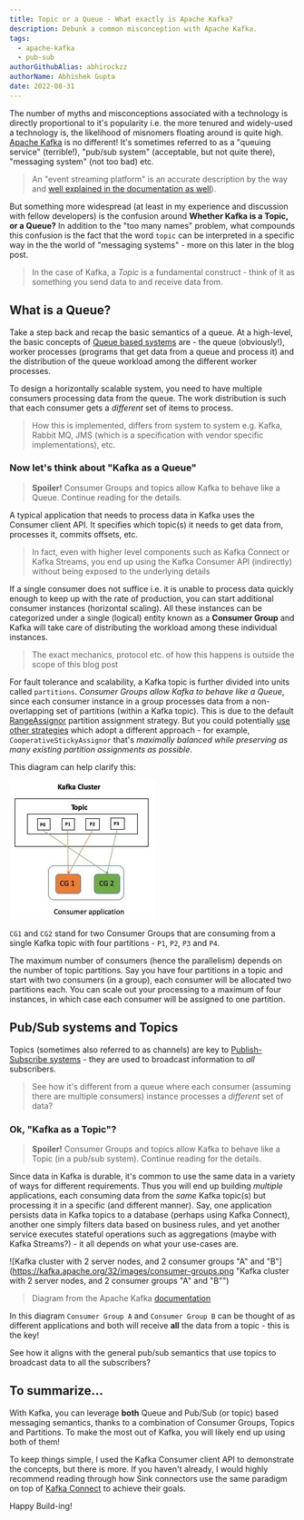 ```yaml
---
title: Topic or a Queue - What exactly is Apache Kafka?
description: Debunk a common misconception with Apache Kafka.
tags:
  - apache-kafka
  - pub-sub
authorGithubAlias: abhirockzz
authorName: Abhishek Gupta
date: 2022-08-31
---
```


The number of myths and misconceptions associated with a technology is directly proportional to it's popularity i.e. the more tenured and widely-used a technology is, the likelihood of misnomers floating around is quite high. [Apache Kafka](https://kafka.apache.org/) is no different! It's sometimes referred to as a "queuing service" (terrible!), "pub/sub system" (acceptable, but not quite there), "messaging system" (not too bad) etc.

> An "event streaming platform" is an accurate description by the way and [well explained in the documentation as well](https://kafka.apache.org/documentation/#intro_platform)).

But something more widespread (at least in my experience and discussion with fellow developers) is the confusion around **Whether Kafka is a Topic, or a Queue?** In addition to the "too many names" problem, what compounds this confusion is the fact that the word `topic` can be interpreted in a specific way in the the world of "messaging systems" - more on this later in the blog post. 

> In the case of Kafka, a *Topic* is a fundamental construct - think of it as something you send data to and receive data from.

## What is a Queue?

Take a step back and recap the basic semantics of a queue.
At a high-level, the basic concepts of [Queue based systems](https://en.wikipedia.org/wiki/Message_queue) are - the queue (obviously!), worker processes (programs that get data from a queue and process it) and the distribution of the queue workload among the different worker processes.

To design a horizontally scalable system, you need to have multiple consumers processing data from the queue. The work distribution is such that each consumer gets a *different* set of items to process.

> How this is implemented, differs from system to system e.g. Kafka, Rabbit MQ, JMS (which is a specification with vendor specific implementations), etc.

### Now let's think about "Kafka as a Queue"

> **Spoiler!** Consumer Groups and topics allow Kafka to behave like a Queue. Continue reading for the details.

A typical application that needs to process data in Kafka uses the Consumer client API. It specifies which topic(s) it needs to get data from, processes it, commits offsets, etc.

> In fact, even with higher level components such as Kafka Connect or Kafka Streams, you end up using the Kafka Consumer API (indirectly) without being exposed to the underlying details

If a single consumer does not suffice i.e. it is unable to process data quickly enough to keep up with the rate of production, you can start additional consumer instances (horizontal scaling). All these instances can be categorized under a single (logical) entity known as a **Consumer Group** and Kafka will take care of distributing the workload among these individual instances. 

> The exact mechanics, protocol etc. of how this happens is outside the scope of this blog post

For fault tolerance and scalability, a Kafka topic is further divided into units called `partitions`. *Consumer Groups allow Kafka to behave like a Queue*, since each consumer instance in a group processes data from a non-overlapping set of partitions (within a Kafka topic). This is due to the default [RangeAssignor](https://kafka.apache.org/32/javadoc/org/apache/kafka/clients/consumer/RangeAssignor.html) partition assignment strategy. But you could potentially [use other strategies](https://kafka.apache.org/documentation/#consumerconfigs_partition.assignment.strategy) which adopt a different approach - for example, `CooperativeStickyAssignor` that's *maximally balanced while preserving as many existing partition assignments as possible*.

This diagram can help clarify this:

![How Consumer Groups process data from different partitions of a Kafka topic](images/kafka-consumers.jpg)

`CG1` and `CG2` stand for two Consumer Groups that are consuming from a single Kafka topic with four partitions - `P1`, `P2`, `P3` and `P4`.

The maximum number of consumers (hence the parallelism) depends on the number of topic partitions. Say you have four partitions in a topic and start with two consumers (in a group), each consumer will be allocated two partitions each. You can scale out your processing to a maximum of four instances, in which case each consumer will be assigned to one partition.

## Pub/Sub systems and Topics

Topics (sometimes also referred to as channels) are key to [Publish-Subscribe systems](https://en.wikipedia.org/wiki/Publish%E2%80%93subscribe_pattern) - they are used to broadcast information to *all* subscribers. 

> See how it's different from a queue where each consumer (assuming there are multiple consumers) instance processes a *different* set of data?

### Ok, "Kafka as a Topic"?

> **Spoiler!** Consumer Groups and topics allow Kafka to behave like a Topic (in a pub/sub system). Continue reading for the details.

Since data in Kafka is durable, it's common to use the same data in a variety of ways for different requirements. Thus you will end up building *multiple* applications, each consuming data from the *same* Kafka topic(s) but processing it in a specific (and different manner). Say, one application persists data in Kafka topics to a database (perhaps using Kafka Connect), another one simply filters data based on business rules, and yet another service executes stateful operations such as aggregations (maybe with Kafka Streams?) - it all depends on what your use-cases are.

![Kafka cluster with 2 server nodes, and 2 consumer groups "A" and "B"](https://kafka.apache.org/32/images/consumer-groups.png "Kafka cluster with 2 server nodes, and 2 consumer groups "A" and "B"")

> Diagram from the Apache Kafka [documentation](https://kafka.apache.org)

In this diagram `Consumer Group A` and `Consumer Group B` can be thought of as different applications and both will receive **all** the data from a topic - this is the key!

See how it aligns with the general pub/sub semantics that use topics to broadcast data to all the subscribers?

## To summarize...

With Kafka, you can leverage **both** Queue and Pub/Sub (or topic) based messaging semantics, thanks to a combination of Consumer Groups, Topics and Partitions.  To make the most out of Kafka, you will likely end up using both of them!

To keep things simple, I used the Kafka Consumer client API to demonstrate the concepts, but there is more. If you haven't already, I would highly recommend reading through how Sink connectors use the same paradigm on top of [Kafka Connect](https://docs.confluent.io/platform/current/connect/concepts.html#distributed-workers) to achieve their goals.

Happy Build-ing!
